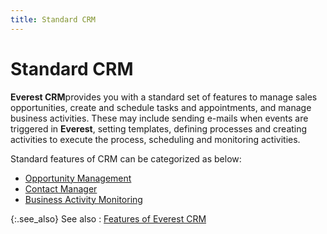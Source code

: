 ```yaml
---
title: Standard CRM
---
```


# Standard CRM


**Everest CRM**provides you with a standard set of features to manage sales opportunities,  create and schedule tasks and appointments, and manage business activities.  These may include sending e-mails when events are triggered in **Everest**,  setting templates, defining processes and creating activities to execute  the process, scheduling and monitoring activities.


Standard features of CRM  can be categorized as below:

- [Opportunity  Management]({{site.crm_baseurl}}/standard-crm/opportunity-management/opportunity_management.html)
- [Contact  Manager]({{site.crm_baseurl}}/standard-crm/contact-manager.chm::/contact_manager.html)
- [Business  Activity Monitoring]({{site.crm_baseurl}}/standard-crm/bam/business_activity_monitoring.html)



{:.see_also}
See also
: [Features of  Everest CRM]({{site.crm_baseurl}}/features_of_everest_crm.html)
